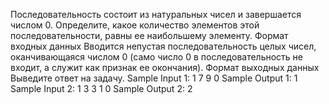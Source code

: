 ﻿Последовательность состоит из натуральных чисел и завершается числом 0. Определите, какое количество элементов этой последовательности, равны ее наибольшему элементу.
Формат входных данных
Вводится непустая последовательность целых чисел, оканчивающаяся числом 0 (само число 0 в последовательность не входит, а служит как признак ее окончания).
Формат выходных данных
Выведите ответ на задачу.
Sample Input 1:
1
7
9
0
Sample Output 1:
1
Sample Input 2:
1
3
3
1
0
Sample Output 2:
2